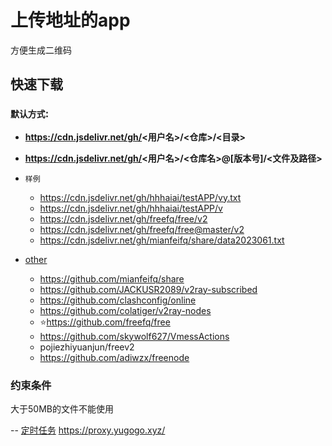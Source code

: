 # 上传地址的app
方便生成二维码

## 快速下载

### `默认方式`: 

* **https://cdn.jsdelivr.net/gh/<用户名>/<仓库>/<目录>**

* **https://cdn.jsdelivr.net/gh/<用户名>/<仓库名>@[版本号]/<文件及路径>**


* `样例`
  - https://cdn.jsdelivr.net/gh/hhhaiai/testAPP/vy.txt
  - https://cdn.jsdelivr.net/gh/hhhaiai/testAPP/v
  - https://cdn.jsdelivr.net/gh/freefq/free/v2
  - https://cdn.jsdelivr.net/gh/freefq/free@master/v2
  - https://cdn.jsdelivr.net/gh/mianfeifq/share/data2023061.txt

* [other](https://github.com/Leon406/SubCrawler)
  - https://github.com/mianfeifq/share
  - https://github.com/JACKUSR2089/v2ray-subscribed
  - https://github.com/clashconfig/online
  - https://github.com/colatiger/v2ray-nodes
  - ⭐https://github.com/freefq/free
  - https://github.com/skywolf627/VmessActions
  - pojiezhiyuanjun/freev2
  - https://github.com/adiwzx/freenode

### 约束条件

大于50MB的文件不能使用

-- [定时任务](https://github.com/TestJken66/UpdateTestApp)
https://proxy.yugogo.xyz/
